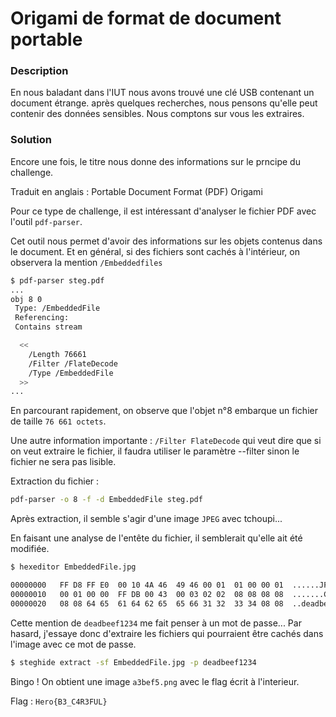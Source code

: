 # Origami de format de document portable

### Description

En nous baladant dans l'IUT nous avons trouvé une clé USB contenant un document étrange. après quelques recherches, nous pensons qu'elle peut contenir des données sensibles. Nous comptons sur vous les extraires.

### Solution

Encore une fois, le titre nous donne des informations sur le prncipe du challenge.

Traduit en anglais : Portable Document Format (PDF) Origami

Pour ce type de challenge, il est intéressant d'analyser le fichier PDF avec l'outil `pdf-parser`. 

Cet outil nous permet d'avoir des informations sur les objets contenus dans le document. 
Et en général, si des fichiers sont cachés à l'intérieur, on observera la mention `/Embeddedfiles`

```bash
$ pdf-parser steg.pdf
...
obj 8 0
 Type: /EmbeddedFile
 Referencing: 
 Contains stream

  <<
    /Length 76661
    /Filter /FlateDecode
    /Type /EmbeddedFile
  >>
...
```

En parcourant rapidement, on observe que l'objet n°8 embarque un fichier de taille `76 661 octets`.

Une autre information importante : `/Filter FlateDecode` qui veut dire que si on veut extraire le fichier, il faudra utiliser le paramètre --filter sinon le fichier ne sera pas lisible.

Extraction du fichier :
```bash
pdf-parser -o 8 -f -d EmbeddedFile steg.pdf
```

Après extraction, il semble s'agir d'une image `JPEG` avec tchoupi...

En faisant une analyse de l'entête du fichier, il semblerait qu'elle ait été modifiée.

```bash
$ hexeditor EmbeddedFile.jpg

00000000   FF D8 FF E0  00 10 4A 46  49 46 00 01  01 00 00 01  ......JFIF......
00000010   00 01 00 00  FF DB 00 43  00 03 02 02  08 08 08 08  .......C........
00000020   08 08 64 65  61 64 62 65  65 66 31 32  33 34 08 08  ..deadbeef1234..
```
Cette mention de `deadbeef1234` me fait penser à un mot de passe...
Par hasard, j'essaye donc d'extraire les fichiers qui pourraient être cachés dans l'image avec ce mot de passe.

```bash
$ steghide extract -sf EmbeddedFile.jpg -p deadbeef1234
```

Bingo ! On obtient une image `a3bef5.png` avec le flag écrit à l'interieur.

Flag : `Hero{B3_C4R3FUL}`
